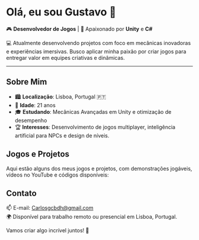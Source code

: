 # Olá, eu sou Gustavo 👋

🎮 **Desenvolvedor de Jogos** | 🚀 Apaixonado por **Unity** e **C#**

💻 Atualmente desenvolvendo projetos com foco em mecânicas inovadoras e experiências imersivas. Busco aplicar minha paixão por criar jogos para entregar valor em equipes criativas e dinâmicas.

---

## Sobre Mim
- 🏙️ **Localização**: Lisboa, Portugal 🇵🇹  
- 🎂 **Idade**: 21 anos  
- 🎓 **Estudando**: Mecânicas Avançadas em Unity e otimização de desempenho
- 🏆 **Interesses**: Desenvolvimento de jogos multiplayer, inteligência artificial para NPCs e design de níveis.

## Jogos e Projetos
Aqui estão alguns dos meus jogos e projetos, com demonstrações jogáveis, vídeos no YouTube e códigos disponíveis:



## Contato
📫 E-mail: Carlosgcbdh@gmail.com  
🌍 Disponível para trabalho remoto ou presencial em Lisboa, Portugal.  

Vamos criar algo incrível juntos! 🚀
